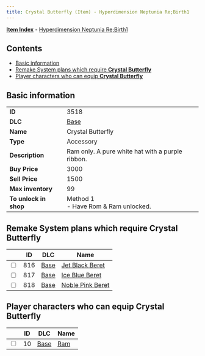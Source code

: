 ```yaml
---
title: Crystal Butterfly (Item) - Hyperdimension Neptunia Re;Birth1
---
```


[**Item Index**](/neptunia/rb1/item/index.html) - [Hyperdimension Neptunia Re;Birth1](/neptunia/rb1)

## Contents

- [Basic information](#basic-information)
- [Remake System plans which require **Crystal Butterfly**](#remake-system-plans-which-require-crystal-butterfly)
- [Player characters who can equip **Crystal Butterfly**](#player-characters-who-can-equip-crystal-butterfly)
## Basic information

|   |   |
| -- | -- |
| **ID** | 3518 |
| **DLC** | [Base](/neptunia/rb1/dlc/1-base.html) |
| **Name** | Crystal Butterfly |
| **Type** | Accessory |
| **Description** | Ram only. A pure white hat with a purple ribbon. |
| **Buy Price** | 3000 |
| **Sell Price** | 1500 |
| **Max inventory** | 99 |
| **To unlock in shop** | Method 1<br />- Have Rom & Ram unlocked. |


## Remake System plans which require **Crystal Butterfly**

|    | ID | DLC | Name |
| -- | -- | --- | ---- |
| <input type="checkbox" id="rb1-quest-1-816" class="trackbox" /> | 816 | [Base](/neptunia/rb1/dlc/1-base.html) | [Jet Black Beret](/neptunia/rb1/quest/1-816-jet-black-beret.html) |
| <input type="checkbox" id="rb1-quest-1-817" class="trackbox" /> | 817 | [Base](/neptunia/rb1/dlc/1-base.html) | [Ice Blue Beret](/neptunia/rb1/quest/1-817-ice-blue-beret.html) |
| <input type="checkbox" id="rb1-quest-1-818" class="trackbox" /> | 818 | [Base](/neptunia/rb1/dlc/1-base.html) | [Noble Pink Beret](/neptunia/rb1/quest/1-818-noble-pink-beret.html) |


## Player characters who can equip **Crystal Butterfly**

|    | ID | DLC | Name |
| -- | -- | --- | ---- |
| <input type="checkbox" id="rb1-player-1-10" class="trackbox" /> | 10 | [Base](/neptunia/rb1/dlc/1-base.html) | [Ram](/neptunia/rb1/player/1-10-ram.html) |
